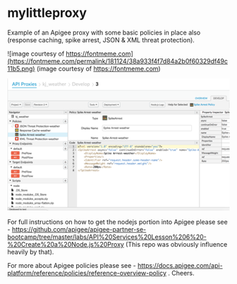 # mylittleproxy
Example of an Apigee proxy with some basic policies in place also (response caching, spike arrest, JSON &amp; XML threat protection).

![image courtesy of https://fontmeme.com](https://fontmeme.com/permalink/181124/38a933f4f7d84a2b0f60329df49c11b5.png)
(image courtesy of https://fontmeme.com)


![Screenshot of proxy from Apigee UI (for evaluation account)](https://raw.githubusercontent.com/kristianjaeger/mylittleproxy/f5d6f8e01e46c70a385514b6cde09637824b5f39/proxyFromApigeeUi.png)        

For full instructions on how to get the nodejs portion into Apigee please see - https://github.com/apigee/apigee-partner-se-bootcamp/tree/master/labs/API%20Services%20Lesson%206%20-%20Create%20a%20Node.js%20Proxy (This repo was obviously influence heavily by that).

For more about Apigee policies please see - https://docs.apigee.com/api-platform/reference/policies/reference-overview-policy . Cheers.
